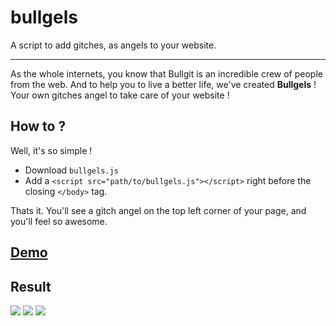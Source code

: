 bullgels
========

A script to add gitches, as angels to your website. 

------

As the whole internets, you know that Bullgit is an incredible crew of people from the web. 
And to help you to live a better life, we've created **Bullgels** ! Your own gitches angel to take care of your website ! 

## How to ? 

Well, it's so simple ! 
- Download `bullgels.js`
- Add a `<script src="path/to/bullgels.js"></script>` right before the closing `</body>` tag. 

Thats it. You'll see a gitch angel on the top left corner of your page, and you'll feel so awesome. 

## [Demo](http://bullg.it/bullgels/)

## Result 
![](http://puu.sh/bMnjZ/f0863d313c.png)
![](http://puu.sh/bMnq8/ff5d1d432c.png)
![](http://puu.sh/bMnuc/e6e41a1ab0.png)
